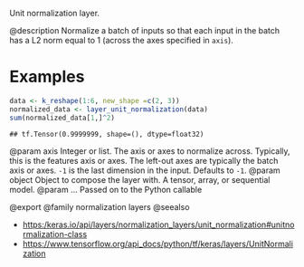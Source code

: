 Unit normalization layer.

@description
Normalize a batch of inputs so that each input in the batch has a L2 norm
equal to 1 (across the axes specified in `axis`).

# Examples

```r
data <- k_reshape(1:6, new_shape =c(2, 3))
normalized_data <- layer_unit_normalization(data)
sum(normalized_data[1,]^2)
```

```
## tf.Tensor(0.9999999, shape=(), dtype=float32)
```

@param axis Integer or list. The axis or axes to normalize across.
Typically, this is the features axis or axes. The left-out axes are
typically the batch axis or axes. `-1` is the last dimension
in the input. Defaults to `-1`.
@param object Object to compose the layer with. A tensor, array, or sequential model.
@param ... Passed on to the Python callable

@export
@family normalization layers
@seealso
+ <https:/keras.io/api/layers/normalization_layers/unit_normalization#unitnormalization-class>
+ <https://www.tensorflow.org/api_docs/python/tf/keras/layers/UnitNormalization>

